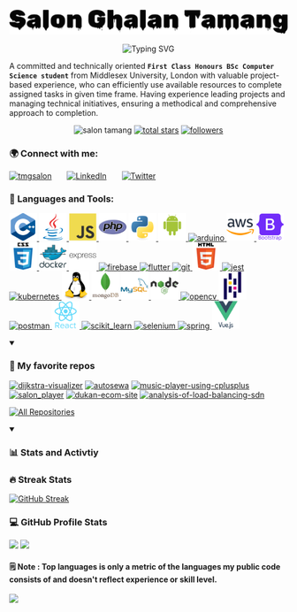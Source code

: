 <p align="center">
  <a href="https://github.com/SalonTamang"><img alt='Salon Ghalan Tamang' src='salon.svg'></a>
</p>

<p align='center'>
  <img src="https://readme-typing-svg.demolab.com?font=Source+Code+Pro&weight=800&size=25&duration=4700&pause=1000&color=F70E00&center=true&vCenter=true&random=false&width=435&lines=Software+Engineer;Data+Analyst;Full+Stack+Developer;5+Years+Of+Coding+Experience;" alt="Typing SVG" />
  
A committed and technically oriented **`First Class Honours BSc Computer Science student`** from Middlesex University, London with valuable project-based experience, who can efficiently use available resources to complete assigned tasks in given time frame. Having experience leading projects and managing technical initiatives, ensuring a methodical and comprehensive approach to completion. 

</p>

<p align="center">
   <img src='https://komarev.com/ghpvc/?username=salontamang&style=for-the-badge&color=blueviolet' alt='salon tamang'/>
  <a href="https://github.com/SalonTamang?tab=repositories&sort=stargazers">
    <img alt="total stars" title="Total stars on GitHub" src="https://custom-icon-badges.demolab.com/github/stars/SalonTamang?color=55960c&style=for-the-badge&labelColor=488207&logo=star"/></a>
  <a href="https://github.com/SalonTamang?tab=followers">
    <img alt="followers" title="Follow me on Github" src="https://custom-icon-badges.demolab.com/github/followers/SalonTamang?color=236ad3&labelColor=1155ba&style=for-the-badge&logo=person-add&label=Follow&logoColor=white"/></a>
</p>

<!-- Social icons section -->
<p align="center">
  <h3>🌍 Connect with me:</h3>
  <a href="https://instagram.com/tmgsalon" target="blank"><img src="https://raw.githubusercontent.com/rahuldkjain/github-profile-readme-generator/master/src/images/icons/Social/instagram.svg" title="Instagram" alt="tmgsalon" width="37px" /></a>
  &#8287;&#8287;&#8287;&#8287;&#8287;
  <a href="https://www.linkedin.com/in/tmgsalon/" target="blank"><img width="37px" alt="LinkedIn" title="LinkedIn" src="https://i.imgur.com/yRpa1dQ.png"/></a>
  &#8287;&#8287;&#8287;&#8287;&#8287;
  <a href="https://twitter.com/tmg_salon" target="blank"><img width="37px" alt="Twitter" title="Twitter" src="https://i.imgur.com/AixJgnm.png"/></a>
  &#8287;&#8287;&#8287;&#8287;&#8287;
</p>


<h3 align="left">🧰 Languages and Tools:</h3>
<p align="left"> <a href="https://www.w3schools.com/cpp/" target="_blank" rel="noreferrer"> <img src="https://raw.githubusercontent.com/devicons/devicon/master/icons/cplusplus/cplusplus-original.svg" alt="cplusplus" width="50" height="50"/> </a> <a href="https://www.java.com" target="_blank" rel="noreferrer"> <img src="https://raw.githubusercontent.com/devicons/devicon/master/icons/java/java-original.svg" alt="java" width="50" height="50"/> </a> <a href="https://developer.mozilla.org/en-US/docs/Web/JavaScript" target="_blank" rel="noreferrer"> <img src="https://raw.githubusercontent.com/devicons/devicon/master/icons/javascript/javascript-original.svg" alt="javascript" width="50" height="50"/> </a> <a href="https://www.php.net" target="_blank" rel="noreferrer"> <img src="https://raw.githubusercontent.com/devicons/devicon/master/icons/php/php-original.svg" alt="php" width="50" height="50"/> </a> <a href="https://www.python.org" target="_blank" rel="noreferrer"> <img src="https://raw.githubusercontent.com/devicons/devicon/master/icons/python/python-original.svg" alt="python" width="50" height="50"/> </a> <a href="https://developer.android.com" target="_blank" rel="noreferrer"> <img src="https://raw.githubusercontent.com/devicons/devicon/master/icons/android/android-original-wordmark.svg" alt="android" width="50" height="50"/> </a> <a href="https://www.arduino.cc/" target="_blank" rel="noreferrer"> <img src="https://cdn.worldvectorlogo.com/logos/arduino-1.svg" alt="arduino" width="50" height="50"/> </a> <a href="https://aws.amazon.com" target="_blank" rel="noreferrer"> <img src="https://raw.githubusercontent.com/devicons/devicon/master/icons/amazonwebservices/amazonwebservices-original-wordmark.svg" alt="aws" width="50" height="50"/> </a> <a href="https://getbootstrap.com" target="_blank" rel="noreferrer"> <img src="https://raw.githubusercontent.com/devicons/devicon/master/icons/bootstrap/bootstrap-plain-wordmark.svg" alt="bootstrap" width="50" height="50"/> </a> <a href="https://www.w3schools.com/css/" target="_blank" rel="noreferrer"> <img src="https://raw.githubusercontent.com/devicons/devicon/master/icons/css3/css3-original-wordmark.svg" alt="css3" width="50" height="50"/> </a> <a href="https://www.docker.com/" target="_blank" rel="noreferrer"> <img src="https://raw.githubusercontent.com/devicons/devicon/master/icons/docker/docker-original-wordmark.svg" alt="docker" width="50" height="50"/> </a> <a href="https://expressjs.com" target="_blank" rel="noreferrer"> <img src="https://raw.githubusercontent.com/devicons/devicon/master/icons/express/express-original-wordmark.svg" alt="express" width="50" height="50"/> </a> <a href="https://firebase.google.com/" target="_blank" rel="noreferrer"> <img src="https://www.vectorlogo.zone/logos/firebase/firebase-icon.svg" alt="firebase" width="50" height="50"/> </a> <a href="https://flutter.dev" target="_blank" rel="noreferrer"> <img src="https://www.vectorlogo.zone/logos/flutterio/flutterio-icon.svg" alt="flutter" width="50" height="50"/> </a> <a href="https://git-scm.com/" target="_blank" rel="noreferrer"> <img src="https://www.vectorlogo.zone/logos/git-scm/git-scm-icon.svg" alt="git" width="50" height="50"/> </a> <a href="https://www.w3.org/html/" target="_blank" rel="noreferrer"> <img src="https://raw.githubusercontent.com/devicons/devicon/master/icons/html5/html5-original-wordmark.svg" alt="html5" width="50" height="50"/> </a> <a href="https://jestjs.io" target="_blank" rel="noreferrer"> <img src="https://www.vectorlogo.zone/logos/jestjsio/jestjsio-icon.svg" alt="jest" width="50" height="50"/> </a> <a href="https://kubernetes.io" target="_blank" rel="noreferrer"> <img src="https://www.vectorlogo.zone/logos/kubernetes/kubernetes-icon.svg" alt="kubernetes" width="50" height="50"/> </a> <a href="https://www.linux.org/" target="_blank" rel="noreferrer"> <img src="https://raw.githubusercontent.com/devicons/devicon/master/icons/linux/linux-original.svg" alt="linux" width="50" height="50"/> </a> <a href="https://www.mongodb.com/" target="_blank" rel="noreferrer"> <img src="https://raw.githubusercontent.com/devicons/devicon/master/icons/mongodb/mongodb-original-wordmark.svg" alt="mongodb" width="50" height="50"/> </a> <a href="https://www.mysql.com/" target="_blank" rel="noreferrer"> <img src="https://raw.githubusercontent.com/devicons/devicon/master/icons/mysql/mysql-original-wordmark.svg" alt="mysql" width="50" height="50"/> </a> <a href="https://nodejs.org" target="_blank" rel="noreferrer"> <img src="https://raw.githubusercontent.com/devicons/devicon/master/icons/nodejs/nodejs-original-wordmark.svg" alt="nodejs" width="50" height="50"/> </a> <a href="https://opencv.org/" target="_blank" rel="noreferrer"> <img src="https://www.vectorlogo.zone/logos/opencv/opencv-icon.svg" alt="opencv" width="50" height="50"/> </a> <a href="https://pandas.pydata.org/" target="_blank" rel="noreferrer"> <img src="https://raw.githubusercontent.com/devicons/devicon/2ae2a900d2f041da66e950e4d48052658d850630/icons/pandas/pandas-original.svg" alt="pandas" width="50" height="50"/> </a> <a href="https://postman.com" target="_blank" rel="noreferrer"> <img src="https://www.vectorlogo.zone/logos/getpostman/getpostman-icon.svg" alt="postman" width="50" height="50"/> </a> <a href="https://reactjs.org/" target="_blank" rel="noreferrer"> <img src="https://raw.githubusercontent.com/devicons/devicon/master/icons/react/react-original-wordmark.svg" alt="react" width="50" height="50"/> </a> <a href="https://scikit-learn.org/" target="_blank" rel="noreferrer"> <img src="https://upload.wikimedia.org/wikipedia/commons/0/05/Scikit_learn_logo_small.svg" alt="scikit_learn" width="50" height="50"/> </a> <a href="https://www.selenium.dev" target="_blank" rel="noreferrer"> <img src="https://raw.githubusercontent.com/detain/svg-logos/780f25886640cef088af994181646db2f6b1a3f8/svg/selenium-logo.svg" alt="selenium" width="50" height="50"/> </a> <a href="https://spring.io/" target="_blank" rel="noreferrer"> <img src="https://www.vectorlogo.zone/logos/springio/springio-icon.svg" alt="spring" width="50" height="50"/> </a> <a href="https://vuejs.org/" target="_blank" rel="noreferrer"> <img src="https://raw.githubusercontent.com/devicons/devicon/master/icons/vuejs/vuejs-original-wordmark.svg" alt="vuejs" width="50" height="50"/> </a> </p>

<details open>
  <summary><h3>📮 My favorite repos</h3></summary>

  <p align='left'>
    <a href="https://github.com/SalonTamang/dijkstra-visualizer"><img width="330" src="https://github-readme-stats.vercel.app/api/pin/?username=salontamang&repo=dijkstra-visualizer&theme=react&bg_color=1F222E&title_color=F85D7F&hide_border=true&icon_color=F8D866&show_icons=false" alt="dijkstra-visualizer"></a>
    <a href="https://github.com/SalonTamang/autosewa-ride-share-app"><img width="330" src="https://github-readme-stats.vercel.app/api/pin/?username=salontamang&repo=autosewa-ride-share-app&theme=react&bg_color=1F222E&title_color=F85D7F&hide_border=true&icon_color=F8D866&show_icons=false" alt="autosewa"></a>
    <a href="https://github.com/SalonTamang/music-player-using-cplusplus"><img width="330" src="https://github-readme-stats.vercel.app/api/pin/?username=salontamang&repo=music-player-using-cplusplus&theme=react&bg_color=1F222E&title_color=F85D7F&hide_border=true&icon_color=F8D866&show_icons=false" alt="music-player-using-cplusplus"></a>
    <a href="https://github.com/SalonTamang/price-comparison-site"><img width="330" src="https://github-readme-stats.vercel.app/api/pin/?username=salontamang&repo=price-comparison-site&theme=react&bg_color=1F222E&title_color=F85D7F&hide_border=true&icon_color=F8D866&show_icons=false" alt="salon_player"></a>
    <a href="https://github.com/SalonTamang/dukan-ecom-site-with-CMS-tools"><img width="330" src="https://github-readme-stats.vercel.app/api/pin/?username=salontamang&repo=dukan-ecom-site-with-CMS-tools&theme=react&bg_color=1F222E&title_color=F85D7F&hide_border=true&icon_color=F8D866&show_icons=false" alt="dukan-ecom-site"></a>
    <a href="https://github.com/SalonTamang/analysis-of-load-balancing-sdn"><img width="330" src="https://github-readme-stats.vercel.app/api/pin/?username=salontamang&repo=analysis-of-load-balancing-sdn&theme=react&bg_color=1F222E&title_color=F85D7F&hide_border=true&icon_color=F8D866&show_icons=false" alt="analysis-of-load-balancing-sdn"></a>
  </p>

  <a href="https://github.com/SalonTamang?tab=repositories&sort=stargazers"><img alt="All Repositories" title="All Repositories" src="https://custom-icon-badges.demolab.com/badge/-Click%20Here%20For%20All%20My%20Repos-1F222E?style=for-the-badge&logoColor=white&logo=repo"/></a>
    
  
</details>


<details open>
  <summary><h3>📊 Stats and Activtiy</h3></summary>

  <h3>🔥 Streak Stats</h3>  
  
  [![GitHub Streak](https://streak-stats.demolab.com?user=SalonTamang&theme=tokyonight)](https://git.io/streak-stats)

  <h3>💻 GitHub Profile Stats</h3>

  <img src='https://github-readme-stats.vercel.app/api?username=salontamang&show_icons=true&theme=onedark' height="192px">

  <img src='https://github-readme-stats.vercel.app/api/top-langs/?username=salontamang&theme=highcontrast' height="192px">  

  <h4>🗒️ Note : Top languages is only a metric of the languages my public code consists of and doesn't reflect experience or skill level.</h4>

  <img src='https://github-readme-activity-graph.vercel.app/graph?username=SalonTamang&theme=dracula'>

  
  
</details>





<!--
**SalonTamang/SalonTamang** is a ✨ _special_ ✨ repository because its `README.md` (this file) appears on your GitHub profile.

Here are some ideas to get you started:

- 🔭 I’m currently working on ...
- 🌱 I’m currently learning ...
- 👯 I’m looking to collaborate on ...
- 🤔 I’m looking for help with ...
- 💬 Ask me about ...
- 📫 How to reach me: ...
- 😄 Pronouns: ...
- ⚡ Fun fact: ...
-->
